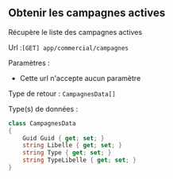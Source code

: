 ## <span id='listedescampagnes'>Obtenir les campagnes actives</span>

Récupère le liste des campagnes actives

Url :`[GET] app/commercial/campagnes`

Paramètres : 

- Cette url n'accepte aucun paramètre

Type de retour : `CampagnesData[]`

Type(s) de données :

```csharp
class CampagnesData
{
	Guid Guid { get; set; }
	string Libelle { get; set; }
	string Type { get; set; }
	string TypeLibelle { get; set; }
}

```
